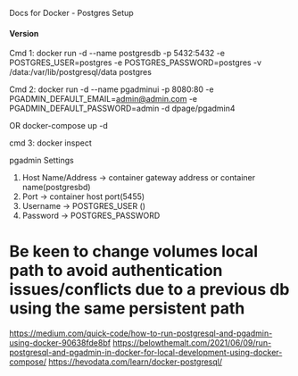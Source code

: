 Docs for Docker - Postgres Setup
#### Version

Cmd 1: docker run -d --name postgresdb -p 5432:5432 -e POSTGRES_USER=postgres -e POSTGRES_PASSWORD=postgres -v /data:/var/lib/postgresql/data postgres

Cmd 2: docker run -d --name pgadminui -p 8080:80 -e PGADMIN_DEFAULT_EMAIL=admin@admin.com -e PGADMIN_DEFAULT_PASSWORD=admin -d dpage/pgadmin4

OR docker-compose up -d

cmd 3: docker inspect <container id for pgadmin>

pgadmin Settings
1. Host Name/Address -> container gateway address or container name(postgresbd)
2. Port ->  container host port(5455)
3. Username -> POSTGRES_USER ()
4. Password -> POSTGRES_PASSWORD



# Be keen to change volumes local path to avoid authentication issues/conflicts due to a previous db using the same persistent path

https://medium.com/quick-code/how-to-run-postgresql-and-pgadmin-using-docker-90638fde8bf
https://belowthemalt.com/2021/06/09/run-postgresql-and-pgadmin-in-docker-for-local-development-using-docker-compose/
https://hevodata.com/learn/docker-postgresql/